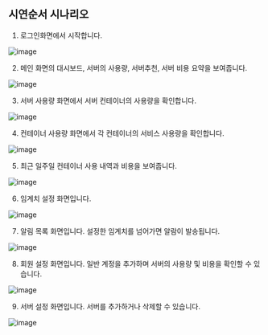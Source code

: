 ## 시연순서 시나리오
1) 로그인화면에서 시작합니다.

![image](https://www.notion.so/image/https%3A%2F%2Fprod-files-secure.s3.us-west-2.amazonaws.com%2F5c15091a-2a2e-43fb-b959-32ea5f3c422b%2F55671e8c-be95-46ad-9e07-58bec6fbfa8b%2F%25EB%25A1%259C%25EA%25B7%25B8%25EC%259D%25B8.png?table=block&id=eb201466-d3d0-4bb5-9eff-d01150117151&spaceId=5c15091a-2a2e-43fb-b959-32ea5f3c422b&width=2000&userId=38014d52-5ddb-468b-9fff-2713835d40ea&cache=v2)

2) 메인 화면의 대시보드, 서버의 사용량, 서버추천, 서버 비용 요약을 보여줍니다.

![image](https://www.notion.so/image/https%3A%2F%2Fprod-files-secure.s3.us-west-2.amazonaws.com%2F5c15091a-2a2e-43fb-b959-32ea5f3c422b%2F9590e380-88bb-4827-b693-ab141427d67f%2F%25EB%25A9%2594%25EC%259D%25B8%25ED%2599%2594%25EB%25A9%25B4.png?table=block&id=8ea8a67d-c724-4fcc-8746-4963a03350a1&spaceId=5c15091a-2a2e-43fb-b959-32ea5f3c422b&width=2000&userId=38014d52-5ddb-468b-9fff-2713835d40ea&cache=v2)

3) 서버 사용량 화면에서 서버 컨테이너의 사용량을 확인합니다.

![image](https://www.notion.so/image/https%3A%2F%2Fprod-files-secure.s3.us-west-2.amazonaws.com%2F5c15091a-2a2e-43fb-b959-32ea5f3c422b%2F40225efe-3cb0-4f2e-b16b-7cf5aa1ac377%2F%25EC%2584%259C%25EB%25B2%2584%25EC%2582%25AC%25EC%259A%25A9%25EB%259F%2589.png?table=block&id=8669fb91-f928-4ac6-b42d-beb749439b00&spaceId=5c15091a-2a2e-43fb-b959-32ea5f3c422b&width=2000&userId=38014d52-5ddb-468b-9fff-2713835d40ea&cache=v2)

4) 컨테이너 사용량 화면에서 각 컨테이너의 서비스 사용량을 확인합니다.

![image](https://www.notion.so/image/https%3A%2F%2Fprod-files-secure.s3.us-west-2.amazonaws.com%2F5c15091a-2a2e-43fb-b959-32ea5f3c422b%2F5f043a92-d70c-4769-976f-3c05972f8993%2F%25EC%25BB%25A8%25ED%2585%258C%25EC%259D%25B4%25EB%2584%2588%25EC%2582%25AC%25EC%259A%25A9%25EB%259F%2589.png?table=block&id=a41176c0-c624-4794-b955-6f706d6263fc&spaceId=5c15091a-2a2e-43fb-b959-32ea5f3c422b&width=2000&userId=38014d52-5ddb-468b-9fff-2713835d40ea&cache=v2)

5) 최근 일주일 컨테이너 사용 내역과 비용을 보여줍니다.

![image](https://www.notion.so/image/https%3A%2F%2Fprod-files-secure.s3.us-west-2.amazonaws.com%2F5c15091a-2a2e-43fb-b959-32ea5f3c422b%2Fee5328f4-07ad-4e20-bf5a-58c4d5e4f5d3%2F%25EB%25B9%2584%25EC%259A%25A9%25EC%25BA%2598%25EB%25A6%25B0%25EB%258D%2594.png?table=block&id=eec926f0-e99b-4129-bed5-f4e271aa3ef8&spaceId=5c15091a-2a2e-43fb-b959-32ea5f3c422b&width=2000&userId=38014d52-5ddb-468b-9fff-2713835d40ea&cache=v2)

6) 임계치 설정 화면입니다.

![image](https://www.notion.so/image/https%3A%2F%2Fprod-files-secure.s3.us-west-2.amazonaws.com%2F5c15091a-2a2e-43fb-b959-32ea5f3c422b%2Ff0b75e0f-6ae7-4b4f-aa21-944373ba16b7%2F%25EC%259E%2584%25EA%25B3%2584%25EC%25B9%2598.png?table=block&id=9dd57aad-3636-4a99-99fe-a2129333d114&spaceId=5c15091a-2a2e-43fb-b959-32ea5f3c422b&width=2000&userId=38014d52-5ddb-468b-9fff-2713835d40ea&cache=v2)

7) 알림 목록 화면입니다. 설정한 임계치를 넘어가면 알람이 발송됩니다.

![image](https://www.notion.so/image/https%3A%2F%2Fprod-files-secure.s3.us-west-2.amazonaws.com%2F5c15091a-2a2e-43fb-b959-32ea5f3c422b%2F07f4f294-42d0-4d9d-a239-17be1f37ca22%2F%25EC%2595%258C%25EB%259E%258C%25EB%25AA%25A9%25EB%25A1%259D.png?table=block&id=0e00e4ae-707a-4213-a8b5-fd403f0072ac&spaceId=5c15091a-2a2e-43fb-b959-32ea5f3c422b&width=2000&userId=38014d52-5ddb-468b-9fff-2713835d40ea&cache=v2)

8) 회원 설정 화면입니다. 일반 계정을 추가하며 서버의 사용량 및 비용을 확인할 수 있습니다.

![image](https://www.notion.so/image/https%3A%2F%2Fprod-files-secure.s3.us-west-2.amazonaws.com%2F5c15091a-2a2e-43fb-b959-32ea5f3c422b%2F61ba06a2-8543-48b6-b3b3-d444f282aa80%2F%25ED%259A%258C%25EC%259B%2590%25EC%2584%25A4%25EC%25A0%2595.png?table=block&id=2f2b9fec-61a9-45a4-a6a9-5a5614e088d4&spaceId=5c15091a-2a2e-43fb-b959-32ea5f3c422b&width=2000&userId=38014d52-5ddb-468b-9fff-2713835d40ea&cache=v2)

9) 서버 설정 화면입니다. 서버를 추가하거나 삭제할 수 있습니다.

![image](https://www.notion.so/image/https%3A%2F%2Fprod-files-secure.s3.us-west-2.amazonaws.com%2F5c15091a-2a2e-43fb-b959-32ea5f3c422b%2Fe686617a-cdcf-4e99-94ac-ccf5d40c17a4%2F%25EC%2584%259C%25EB%25B2%2584%25EC%2584%25A4%25EC%25A0%2595.png?table=block&id=ea756560-c211-46a9-a5a5-a93becd6ca2c&spaceId=5c15091a-2a2e-43fb-b959-32ea5f3c422b&width=2000&userId=38014d52-5ddb-468b-9fff-2713835d40ea&cache=v2)

